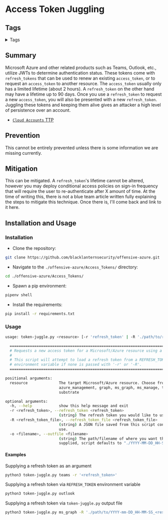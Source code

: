 <!--
 -------------------------------------------------------------------------------
 Copyright: (c) BLS OPS LLC.
 This program is free software: you can redistribute it and/or modify
 it under the terms of the GNU General Public License as published by
 the Free Software Foundation, version 3.
 This program is distributed in the hope that it will be useful,
 but WITHOUT ANY WARRANTY; without even the implied warranty of
 MERCHANTABILITY or FITNESS FOR A PARTICULAR PURPOSE. See the
 GNU General Public License for more details.
 You should have received a copy of the GNU General Public License
 along with this program. If not, see <https://www.gnu.org/licenses/>.
 -------------------------------------------------------------------------------
-->

# Access Token Juggling

## Tags
<details><summary>Tags</summary><p>

`#@Azure #@AAD #@Token #@AccessToken #@RefreshToken #@Refresh #@Access #@Teams #@Outlook #@Graph #@O365`

</details>

## Summary

Microsoft Azure and other related products such as Teams, Outlook, etc., utilize JWTs to determine authentication status. These tokens come with `refresh_tokens` that can be used to renew an existing `access_token`, or to request an `access_token` to another resource. The `access_token` usually only has a limited lifetime (about 2 hours). A `refresh_token` on the other hand may have a lifetime up to 90 days. Once you use a `refresh_token` to request a new `access_token`, you will also be presented with a new `refresh_token`. Juggling these tokens and keeping them alive gives an attacker a high level of persistence over an account.

- [`Cloud Accounts` TTP](TTP/T1078_Valid_Accounts/004_Cloud_Accounts/T1078.004.md)

## Prevention

This cannot be entirely prevented unless there is some information we are missing currently.

## Mitigation

This can be mitigated. A `refresh_token`'s lifetime cannot be altered, however you may deploy conditional access policies on sign-in frequency that will require the user to re-authenticate after X amount of time. At the time of writing this, there is not a blue team article written fully explaining the steps to mitigate this technique. Once there is, I'll come back and link to it here.

## Installation and Usage

### Installation

- Clone the repository:

```bash
git clone https://github.com/blacklanternsecurity/offensive-azure.git
```

- Navigate to the `./offensive-azure/Access_Tokens/` directory:

```bash
cd ./offensive-azure/Access_Tokens/
```

- Spawn a pip environment:

```bash
pipenv shell
```

- Install the requirements:

```bash
pip install -r requirements.txt
```

### Usage

```bash
usage: token-juggle.py <resource> [-r 'refresh_token' | -R './path/to/refresh_token.json']

  =====================================================================================
  # Requests a new access token for a Microsoft/Azure resource using a refresh token. #
  #                                                                                   #
  # This script will attempt to load a refresh token from a REFRESH_TOKEN             #
  # environment variable if none is passed with '-r' or '-R'.                         #
  =====================================================================================

positional arguments:
  resource              The target Microsoft/Azure resource. Choose from the following: win_core_management,
                        azure_management, graph, ms_graph, ms_manage, teams, office_apps, office_manage, outlook,
                        substrate

optional arguments:
  -h, --help            show this help message and exit
  -r <refresh_token>, --refresh_token <refresh_token>
                        (string) The refresh token you would like to use.
  -R <refresh_token_file>, --refresh_token_file <refresh_token_file>
                        (string) A JSON file saved from this script containing the refresh token you would like to
                        use.
  -o <filename>, --outfile <filename>
                        (string) The path/filename of where you want the new token data (json object) saved. If not
                        supplied, script defaults to "./YYYY-MM-DD_HH-SS_<resource>_token.json"
```

#### Examples

Supplying a refresh token as an argument

```bash
python3 token-juggle.py teams -r '<refresh_token>'
```

Supplying a refresh token via `REFRESH_TOKEN` environment variable

```bash
python3 token-juggle.py outlook
```

Supplying a refresh token via `token-juggle.py` output file

```bash
python3 token-juggle.py ms_graph -R './path/to/YYYY-mm-DD_HH-MM-SS_<resource>_token.json'
```